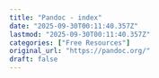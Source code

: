 ```yaml
---
title: "Pandoc - index"
date: "2025-09-30T00:11:40.357Z"
lastmod: "2025-09-30T00:11:40.357Z"
categories: ["Free Resources"]
original_url: "https://pandoc.org/"
draft: false
---
```


